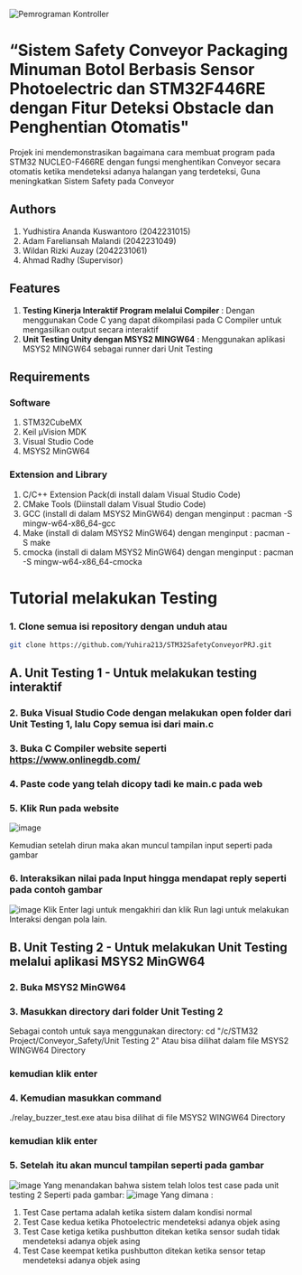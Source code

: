 ![Pemrograman Kontroller](https://github.com/user-attachments/assets/977d7482-1f11-41cc-a148-aa2b2e7feb5b)
# “Sistem Safety Conveyor Packaging Minuman Botol Berbasis Sensor Photoelectric dan STM32F446RE dengan Fitur Deteksi Obstacle dan Penghentian Otomatis"
 
 Projek ini mendemonstrasikan bagaimana cara membuat program pada STM32 NUCLEO-F466RE dengan fungsi menghentikan Conveyor secara otomatis ketika mendeteksi adanya halangan yang terdeteksi, Guna meningkatkan Sistem Safety pada Conveyor

 ## Authors
1. Yudhistira Ananda Kuswantoro (2042231015)
2. Adam Fareliansah Malandi (2042231049)
3. Wildan Rizki Auzay (2042231061)
4. Ahmad Radhy (Supervisor)

## Features
1. **Testing Kinerja Interaktif Program melalui Compiler** : Dengan menggunakan Code C yang dapat dikompilasi pada C Compiler untuk mengasilkan output secara interaktif
2. **Unit Testing Unity dengan MSYS2 MINGW64** : Menggunakan aplikasi MSYS2 MINGW64 sebagai runner dari Unit Testing

## Requirements
### Software
1. STM32CubeMX
2. Keil µVision MDK
3. Visual Studio Code
4. MSYS2 MinGW64

### Extension and Library
1. C/C++ Extension Pack(di install dalam Visual Studio Code)
2. CMake Tools (Diinstall dalam Visual Studio Code)
3. GCC (install di dalam MSYS2 MinGW64) dengan menginput : pacman -S mingw-w64-x86_64-gcc
4. Make (install di dalam MSYS2 MinGW64) dengan menginput : pacman -S make
5. cmocka (install di dalam MSYS2 MinGW64) dengan menginput : pacman -S mingw-w64-x86_64-cmocka

# Tutorial melakukan Testing 
### 1. Clone semua isi repository dengan unduh atau
```bash
git clone https://github.com/Yuhira213/STM32SafetyConveyorPRJ.git
```
## A. Unit Testing 1 - Untuk melakukan testing interaktif
### 2. Buka Visual Studio Code dengan melakukan open folder dari Unit Testing 1, lalu Copy semua isi dari main.c
### 3. Buka C Compiler website seperti https://www.onlinegdb.com/
### 4. Paste code yang telah dicopy tadi ke main.c pada web
### 5. Klik Run pada website
![image](https://github.com/user-attachments/assets/a85101c5-047c-456a-922b-fdf17c03c4e3)

Kemudian setelah dirun maka akan muncul tampilan input seperti pada gambar
### 6. Interaksikan nilai pada Input hingga mendapat reply seperti pada contoh gambar
![image](https://github.com/user-attachments/assets/b6a7f1e8-8da2-43c7-a2c9-a409e1ccba64)
Klik Enter lagi untuk mengakhiri dan klik Run lagi untuk melakukan Interaksi dengan pola lain.

## B. Unit Testing 2 - Untuk melakukan Unit Testing melalui aplikasi MSYS2 MinGW64
### 2. Buka MSYS2 MinGW64
### 3. Masukkan directory dari folder Unit Testing 2
Sebagai contoh untuk saya menggunakan directory:
cd "/c/STM32 Project/Conveyor_Safety/Unit Testing 2"
Atau bisa dilihat dalam file MSYS2 WINGW64 Directory
### kemudian klik enter
### 4. Kemudian masukkan command
./relay_buzzer_test.exe atau bisa dilihat di file MSYS2 WINGW64 Directory
### kemudian klik enter
### 5. Setelah itu akan muncul tampilan seperti pada gambar
![image](https://github.com/user-attachments/assets/f7ebce87-21e5-4ac3-9030-8f70814d8d13)
Yang menandakan bahwa sistem telah lolos test case pada unit testing 2
Seperti pada gambar:
![image](https://github.com/user-attachments/assets/3badce8c-2a92-45e0-b01b-e09aacc452cc)
Yang dimana :
1. Test Case pertama adalah ketika sistem dalam kondisi normal
2. Test Case kedua ketika Photoelectric mendeteksi adanya objek asing
3. Test Case ketiga ketika pushbutton ditekan ketika sensor sudah tidak mendeteksi adanya objek asing
4. Test Case keempat ketika pushbutton ditekan ketika sensor tetap mendeteksi adanya objek asing




